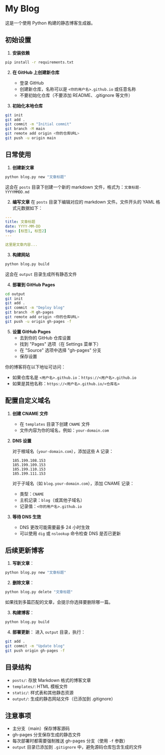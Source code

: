 # My Blog

这是一个使用 Python 构建的静态博客生成器。

## 初始设置

1. **安装依赖**
```bash
pip install -r requirements.txt
```

2. **在 GitHub 上创建新仓库**
   - 登录 GitHub
   - 创建新仓库，名称可以是 `<你的用户名>.github.io` 或任意名称
   - 不要初始化仓库（不要添加 README、.gitignore 等文件）

3. **初始化本地仓库**
```bash
git init
git add .
git commit -m "Initial commit"
git branch -M main
git remote add origin <你的仓库URL>
git push -u origin main
```

## 日常使用

1. **创建新文章**
```bash
python blog.py new "文章标题"
```
这会在 `posts` 目录下创建一个新的 markdown 文件，格式为：`文章标题-YYYYMMDD.md`

2. **编写文章**
在 `posts` 目录下编辑对应的 markdown 文件。文件开头的 YAML 格式元数据如下：
```yaml
---
title: 文章标题
date: YYYY-MM-DD
tags: [标签1, 标签2]
---

这里是文章内容...
```

3. **构建网站**
```bash
python blog.py build
```
这会在 `output` 目录生成所有静态文件

4. **部署到 GitHub Pages**
```bash
cd output
git init
git add .
git commit -m "Deploy blog"
git branch -M gh-pages
git remote add origin <你的仓库URL>
git push -u origin gh-pages -f
```

5. **设置 GitHub Pages**
   - 去到你的 GitHub 仓库设置
   - 找到 "Pages" 选项（在 Settings 菜单下）
   - 在 "Source" 选项中选择 "gh-pages" 分支
   - 保存设置

你的博客将在以下地址可访问：
- 如果仓库名是 `<用户名>.github.io`：`https://<用户名>.github.io`
- 如果是其他名称：`https://<用户名>.github.io/<仓库名>`

## 配置自定义域名

1. **创建 CNAME 文件**
   - 在 `templates` 目录下创建 `CNAME` 文件
   - 文件内容为你的域名，例如：`your-domain.com`

2. **DNS 设置**
   
   对于根域名（`your-domain.com`），添加这些 A 记录：
   ```
   185.199.108.153
   185.199.109.153
   185.199.110.153
   185.199.111.153
   ```

   对于子域名（如 `blog.your-domain.com`），添加 CNAME 记录：
   - 类型：`CNAME`
   - 主机记录：`blog`（或其他子域名）
   - 记录值：`<你的用户名>.github.io`

3. **等待 DNS 生效**
   - DNS 更改可能需要最多 24 小时生效
   - 可以使用 `dig` 或 `nslookup` 命令检查 DNS 是否已更新

## 后续更新博客

1. **写新文章**：
```bash
python blog.py new "文章标题"
```

2. **删除文章**：
```bash
python blog.py delete "文章标题"
```
如果找到多篇匹配的文章，会提示你选择要删除哪一篇。

3. **构建博客**：
```bash
python blog.py build
```

4. **部署更新**：
进入 `output` 目录，执行：
```bash
git add .
git commit -m "Update blog"
git push origin gh-pages -f
```

## 目录结构

- `posts/`: 存放 Markdown 格式的博客文章
- `templates/`: HTML 模板文件
- `static/`: 样式表和其他静态资源
- `output/`: 生成的静态网站文件（已添加到 .gitignore）

## 注意事项

- 主分支（main）保存博客源码
- gh-pages 分支保存生成的静态文件
- 每次部署时都需要强制推送 gh-pages 分支（使用 `-f` 参数）
- `output` 目录已添加到 `.gitignore` 中，避免源码仓库包含生成的文件
